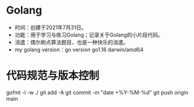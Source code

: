 # Golang
- 时间：创建于2021年7月31日。
- 功能：用于学习与练习Golang；记录关于Golang的小片段代码。
- 消遣：偶尔刷点算法题目，也是一种快乐的消遣。
- my golang version：go version go1.16 darwin/amd64

# 代码规范与版本控制
gofmt -l -w ./
git add -A
git commit -m "date +%Y-%M-%d"
git push origin main